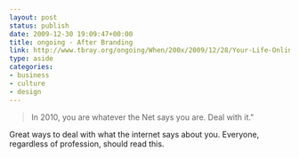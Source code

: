 ```yaml
---
layout: post
status: publish
date: 2009-12-30 19:09:47+00:00
title: ongoing · After Branding
link: http://www.tbray.org/ongoing/When/200x/2009/12/28/Your-Life-Online
type: aside
categories:
- business
- culture
- design
---
```


> In 2010, you are whatever the Net says you are. Deal with it." 

Great ways to deal with what the internet says about you. Everyone, regardless of profession, should read this.
